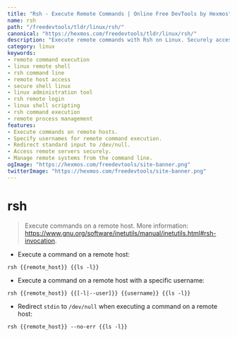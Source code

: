 ```yaml
---
title: "Rsh - Execute Remote Commands | Online Free DevTools by Hexmos"
name: rsh
path: "/freedevtools/tldr/linux/rsh/"
canonical: "https://hexmos.com/freedevtools/tldr/linux/rsh/"
description: "Execute remote commands with Rsh on Linux. Securely access remote hosts and manage server administration tasks. Free online tool, no registration required."
category: linux
keywords:
- remote command execution
- linux remote shell
- rsh command line
- remote host access
- secure shell linux
- linux administration tool
- rsh remote login
- linux shell scripting
- rsh command execution
- remote process management
features:
- Execute commands on remote hosts.
- Specify usernames for remote command execution.
- Redirect standard input to /dev/null.
- Access remote servers securely.
- Manage remote systems from the command line.
ogImage: "https://hexmos.com/freedevtools/site-banner.png"
twitterImage: "https://hexmos.com/freedevtools/site-banner.png"
---
```


# rsh

> Execute commands on a remote host.
> More information: <https://www.gnu.org/software/inetutils/manual/inetutils.html#rsh-invocation>.

- Execute a command on a remote host:

`rsh {{remote_host}} {{ls -l}}`

- Execute a command on a remote host with a specific username:

`rsh {{remote_host}} {{[-l|--user]}} {{username}} {{ls -l}}`

- Redirect `stdin` to `/dev/null` when executing a command on a remote host:

`rsh {{remote_host}} --no-err {{ls -l}}`
